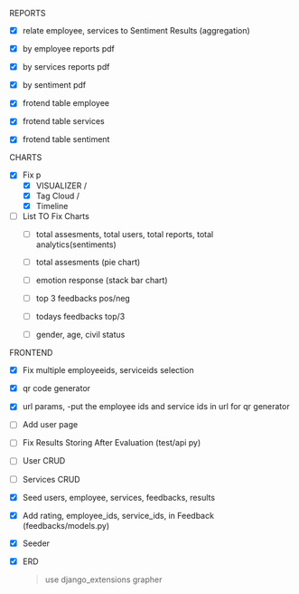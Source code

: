 REPORTS
- [x] relate employee, services to Sentiment Results (aggregation)

- [x] by employee reports pdf
- [x] by services reports pdf
- [x] by sentiment pdf

- [x] frotend table employee
- [x] frotend table services
- [x] frotend table sentiment



CHARTS
- [x] Fix p
    - [x] VISUALIZER / 
    - [x] Tag Cloud / 
    - [x] Timeline
- [ ] List TO Fix Charts
    - [ ] total assesments, total users, total reports, total analytics(sentiments)
    - [ ] total assesments (pie chart)
    - [ ] emotion response (stack bar chart)
    - [ ] top 3 feedbacks   pos/neg
    - [ ] todays feedbacks top/3
    - [ ] gender, age, civil status
    


FRONTEND
- [x] Fix multiple employeeids, serviceids selection
- [x] qr code generator
- [x] url params, -put the employee ids and service ids in url for qr generator
- [ ] Add user page 
- [ ] Fix Results Storing After Evaluation (test/api py)
- [ ] User CRUD
- [ ] Services CRUD


- [x] Seed users, employee, services, feedbacks, results
- [x] Add rating, employee_ids, service_ids, in Feedback (feedbacks/models.py)
- [x] Seeder 
- [x] ERD
    > use django_extensions grapher

